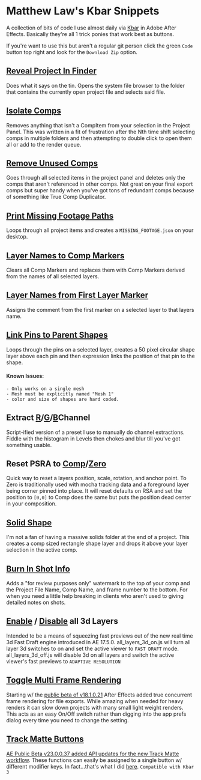 # Matthew Law's Kbar Snippets

A collection of bits of code I use almost daily via [Kbar](https://aescripts.com/kbar/) in Adobe After Effects. Basically they're all 1 trick ponies that work best as buttons.

If you're want to use this but aren't a regular git person click the green `Code` button top right and look for the `Download Zip` option.

## [Reveal Project In Finder](https://github.com/foughtthelaw/kbar_snippets/blob/main/RevealProjectInFinder.js)

Does what it says on the tin. Opens the system file browser to the folder that contains the currently open project file and selects said file.

## [Isolate Comps](https://github.com/foughtthelaw/kbar_snippets/blob/main/IsolateComps.js)

Removes anything that isn't a CompItem from your selection in the Project Panel. This was written in a fit of frustration after the Nth time shift selecting comps in multiple folders and then attempting to double click to open them all or add to the render queue.

## [Remove Unused Comps](https://github.com/foughtthelaw/kbar_snippets/blob/main/RemoveUnusedCompsFromSelection.js)

Goes through all selected items in the project panel and deletes only the comps that aren't referenced in other comps. Not great on your final export comps but super handy when you've got tons of redundant comps because of something like True Comp Duplicator.

## [Print Missing Footage Paths](https://github.com/foughtthelaw/kbar_snippets/blob/main/PrintMissingFootagePaths.js)

Loops through all project items and creates a `MISSING_FOOTAGE.json` on your desktop.

## [Layer Names to Comp Markers](https://github.com/foughtthelaw/kbar_snippets/blob/main/LayerNames-to-CompMarkers.js)

Clears all Comp Markers and replaces them with Comp Markers derived from the names of all selected layers.

## [Layer Names from First Layer Marker](https://github.com/foughtthelaw/kbar_snippets/blob/main/LayerNames-from-FirstLayerMarker.js)

Assigns the comment from the first marker on a selected layer to that layers name.

## [Link Pins to Parent Shapes](https://github.com/foughtthelaw/kbar_snippets/blob/main/pins_to_shapes.js)

Loops through the pins on a selected layer, creates a 50 pixel circular shape layer above each pin and then expression links the position of that pin to the shape.

#### Known Issues:
```
- Only works on a single mesh
- Mesh must be explicitly named "Mesh 1"
- color and size of shapes are hard coded.
```

## Extract [R](https://github.com/foughtthelaw/kbar_snippets/blob/main/Extract-red-channel.js)/[G](https://github.com/foughtthelaw/kbar_snippets/blob/main/Extract-green-channel.js)/[B](https://github.com/foughtthelaw/kbar_snippets/blob/main/Extract-blue-channel.js)Channel

Script-ified version of a preset I use to manually do channel extractions. Fiddle with the histogram in Levels then chokes and blur till you've got something usable.

## Reset PSRA to [Comp](https://github.com/foughtthelaw/kbar_snippets/blob/main/Reset-PSRA-to-Comp.js)/[Zero](https://github.com/foughtthelaw/kbar_snippets/blob/main/Reset-PSRA-to-Zero.js)

Quick way to reset a layers position, scale, rotation, and anchor point. To Zero is traditionally used with mocha tracking data and a foreground layer being corner pinned into place. It will reset defaults on RSA and set the position to `[0,0]` to Comp does the same but puts the position dead center in your composition.

## [Solid Shape](https://github.com/foughtthelaw/kbar_snippets/blob/main/solidShape.js)

I'm not a fan of having a massive solids folder at the end of a project. This creates a comp sized rectangle shape layer and drops it above your layer selection in the active comp.

## [Burn In Shot Info](https://github.com/foughtthelaw/kbar_snippets/blob/main/text_BurnIn_shotInfo.js)

Adds a "for review purposes only" watermark to the top of your comp and the Project File Name, Comp Name, and frame number to the bottom. For when you need a little help breaking in clients who aren't used to giving detailed notes on shots.

## [Enable](https://github.com/foughtthelaw/kbar_snippets/blob/main/all_layers_3d_on.js) / [Disable](https://github.com/foughtthelaw/kbar_snippets/blob/main/all_layers_3d_off.js) all 3d Layers

Intended to be a means of squeezing fast previews out of the new real time 3d Fast Draft engine introduced in AE 17.5.0. all_layers_3d_on.js will turn all layer 3d switches to on and set the active viewer to `FAST DRAFT` mode. all_layers_3d_off.js will disable 3d on all layers and switch the active viewer's fast previews to `ADAPTIVE RESOLUTION`

## [Toggle Multi Frame Rendering](https://github.com/foughtthelaw/kbar_snippets/blob/main/MFR_Toggle.js)

Starting w/ the [public beta of v18.1.0.21](https://blog.adobe.com/en/publish/2021/03/10/multi-frame-rendering-now-in-after-effects-beta.html) After Effects added true concurrent frame rendering for file exports. While amazing when needed for heavy renders it can slow down projects with many small light weight renders. This acts as an easy On/Off switch rather than digging into the app prefs dialog every time you need to change the setting.

## [Track Matte Buttons](https://github.com/foughtthelaw/kbar_snippets/blob/main/matte_scriptlets.js)

[AE Public Beta v23.0.0.37 added API updates for the new Track Matte workflow](https://community.adobe.com/t5/after-effects-beta-discussions/new-scripting-api-for-selectable-track-matte-layers/m-p/13161305/thread-id/2271). These functions can easily be assigned to a single button w/ different modifier keys. In fact...that's what I did [here](https://www.dropbox.com/s/yhny8uw9i27c9ee/Matte_Butttons-20220826.kbar?dl=1). `Compatible with Kbar 3`